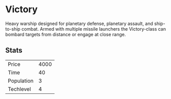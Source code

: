# Victory

Heavy warship designed for planetary defense, planetary assault, and ship-to-ship combat. Armed with multiple missile launchers the Victory-class can bombard targets from distance or engage at close range. 

## Stats

<table>
    <tr>
        <td>Price</td>
        <td>4000</td>
    </tr>
    <tr>
        <td>Time</td>
        <td>40</td>
    </tr>
    <tr>
        <td>Population</td>
        <td>3</td>
    </tr>
    <tr>
        <td>Techlevel</td>
        <td>4</td>
    </tr>
</table>
